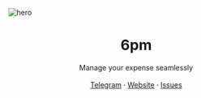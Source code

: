 ![[hero](github.png)](https://github.com/sixpm-ai/6pm/raw/f15700912e068dad1759ae70706b7ccfabf1fd60/github.png)

<p align="center">
	<h1 align="center"><b>6pm</b></h1>
<p align="center">
    Manage your expense seamlessly
    <br />
    <br />
    <a href="https://t.me/+GxxX3uOH-4tkZDll">Telegram</a>
    ·
    <a href="https://6pm.ai">Website</a>
    ·
    <a href="https://github.com/sixpm-ai/6pm/issues">Issues</a>
  </p>
</p>
